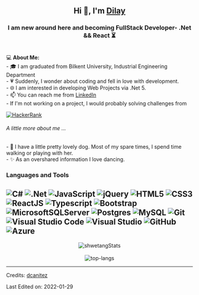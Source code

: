 <h2 align="center">Hi 👋, I'm <a href="https://github.com/dcanitez">Dilay</a></h2>
<h3 align="center">I am new around here and becoming FullStack Developer- .Net && React ⏳</h3> 
</br>
💻 <strong>About Me:</strong><br>
- 🎓 I am graduated from Bilkent University, Industrial Engineering Department</br>
- 💗 Suddenly, I wonder about coding and fell in love with development.</br>
- 🌐 I am interested in developing Web Projects via .Net 5.</br>
- 📫 You can reach me from <a href="https://www.linkedin.com/in/dilay-canitez/">LinkedIn</a></br>
- If I'm not working on a project, I would probably solving challenges from 

<a href="https://www.hackerrank.com/dilaycanitez?hr_r=1">![HackerRank](https://img.shields.io/badge/-Hackerrank-2EC866?style=for-the-badge&logo=HackerRank&logoColor=white)</a></br>

<h6>A little more about me ...</h6>
- 🐶 I have a little pretty lovely dog. Most of my spare times, I spend time walking or playing with her.</br>
- ✨ As an overshared information I love dancing.</br>


### Languages and Tools  
![C#](https://img.shields.io/badge/c%23-%23239120.svg?style=for-the-badge&logo=c-sharp&logoColor=white)
![.Net](https://img.shields.io/badge/.NET-5C2D91?style=for-the-badge&logo=.net&logoColor=white)
![JavaScript](https://img.shields.io/badge/javascript-%23323330.svg?style=for-the-badge&logo=javascript&logoColor=%23F7DF1E) 
![jQuery](https://img.shields.io/badge/jquery-%230769AD.svg?style=for-the-badge&logo=jquery&logoColor=white)
![HTML5](https://img.shields.io/badge/html5-%23E34F26.svg?style=for-the-badge&logo=html5&logoColor=white)
![CSS3](https://img.shields.io/badge/css3-%231572B6.svg?style=for-the-badge&logo=css3&logoColor=white)
![ReactJS](https://img.shields.io/badge/React-20232A?style=for-the-badge&logo=react&logoColor=61DAFB)
![Typescript](https://img.shields.io/badge/TypeScript-007ACC?style=for-the-badge&logo=typescript&logoColor=white)
![Bootstrap](https://img.shields.io/badge/bootstrap-%23563D7C.svg?style=for-the-badge&logo=bootstrap&logoColor=white)
![MicrosoftSQLServer](https://img.shields.io/badge/Microsoft%20SQL%20Sever-CC2927?style=for-the-badge&logo=microsoft%20sql%20server&logoColor=white)
![Postgres](https://img.shields.io/badge/postgres-%23316192.svg?style=for-the-badge&logo=postgresql&logoColor=white)
![MySQL](https://img.shields.io/badge/mysql-%2300f.svg?style=for-the-badge&logo=mysql&logoColor=white)
![Git](https://img.shields.io/badge/git-%23F05033.svg?style=for-the-badge&logo=git&logoColor=white)
![Visual Studio Code](https://img.shields.io/badge/VisualStudioCode-0078d7.svg?style=for-the-badge&logo=visual-studio-code&logoColor=white)
![Visual Studio](https://img.shields.io/badge/VisualStudio-5C2D91.svg?style=for-the-badge&logo=visual-studio&logoColor=white)
![GitHub](https://img.shields.io/badge/github-%23121011.svg?style=for-the-badge&logo=github&logoColor=white)
![Azure](https://img.shields.io/badge/azure-%230072C6.svg?style=for-the-badge&logo=microsoftazure&logoColor=white)
-------------------

<p align="center">
  <img src="https://github-readme-stats.vercel.app/api?username=dcanitez&theme=dark&show_icons=true" alt="shwetangStats" />  
  <br />
  <br />
  <img src="https://github-readme-stats.vercel.app/api/top-langs/?username=dcanitez&layout=compact&theme=dark" alt="top-langs" />
</p>

-----
Credits: [dcanitez](https://github.com/dcanitez)

Last Edited on: 2022-01-29






